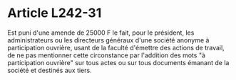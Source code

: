 # Article L242-31

Est puni d'une amende de 25000 F le fait, pour le président, les administrateurs ou les directeurs généraux d'une société anonyme à participation ouvrière, usant de la faculté d'émettre des actions de travail, de ne pas mentionner cette circonstance par l'addition des mots "à participation ouvrière" sur tous actes ou sur tous documents émanant de la société et destinés aux tiers.